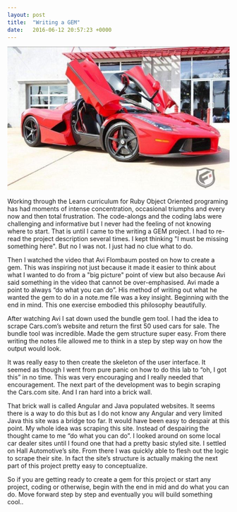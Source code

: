 ```yaml
---
layout: post
title:  "Writing a GEM"
date:   2016-06-12 20:57:23 +0000
---
```


![](https://raw.githubusercontent.com/rnhutsko/rnhutsko.github.io/master/images/ferrari%20laferrari.jpg)

Working through the Learn curriculum for Ruby Object Oriented programing has had moments of intense concentration, occasional triumphs and every now and then total frustration.  The code-alongs and the coding labs were challenging and informative but I never had the feeling of not knowing where to start.  That is until I came to the writing a GEM project.  I had to re-read the project description several times.  I kept thinking "I must be missing something here".  But no I was not.  I just had no clue what to do.

Then I watched the video that Avi Flombaum posted on how to create a gem.  This was inspiring not just because it made it easier to think about what I wanted to do from a "big picture" point of view but also because Avi said something in the video that cannot be over-emphasised.  Avi made a point to always “do what you can do”.   His method of writing out what he wanted the gem to do in a note.me file was a key insight.  Beginning with the end in mind.  This one exercise embodied this philosophy beautifully.  

After watching Avi I sat down used the bundle gem tool.  I had the idea to scrape Cars.com’s website and return the first 50 used cars for sale.  The bundle tool was incredible.  Made the gem structure super easy.  From there writing the notes file allowed me to think in a step by step way on how the output would look.

It was really easy to then create the skeleton of the user interface.  It seemed as though I went from pure panic on how to do this lab to “oh, I got this” in no time.  This was very encouraging and I really needed that encouragement.  The next part of the development was to begin scraping the Cars.com site.  And I ran hard into a brick wall.

That brick wall is called Angular and Java populated websites.  It seems there is a way to do this but as I do not know any Angular and very limited Java this site was a bridge too far.  It would have been easy to despair at this point.  My whole idea was scraping this site.  Instead of despairing the thought came to me “do what you can do”.  I looked around on some local car dealer sites until I found one that had a pretty basic styled site.  I settled on Hall Automotive’s site.  From there I was quickly able to flesh out the logic to scrape their site.  In fact the site’s structure is actually making the next part of this project pretty easy to conceptualize.  

So if you are getting ready to create a gem for this project or start any project, coding or otherwise, begin with the end in mid and do what you can do.  Move forward step by step and eventually you will build something cool..  
